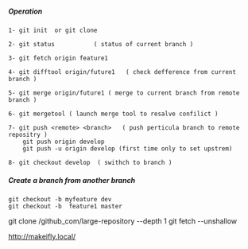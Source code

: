 ##### Operation

	1- git init  or git clone

	2- git status 			( status of current branch )

	3- git fetch origin feature1

	4- git difftool origin/future1   ( check defference from current branch )

	5- git merge origin/future1 ( merge to current branch from remote branch )

	6- git mergetool ( launch merge tool to resalve confilict )

	7- git push <remote> <branch>	( push perticula branch to remote repositry )
		git push origin develop 
		git push -u origin develop (first time only to set upstrem)
	 
	8- git checkout develop  ( swithch to branch )

##### Create a branch from another branch
	
	git checkout -b myfeature dev
	git checkout -b  feature1 master


git clone /github_com/large-repository --depth 1
git fetch --unshallow

http://makeifly.local/

